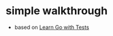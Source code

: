 # simple walkthrough
- based on [Learn Go with Tests]( https://quii.gitbook.io/learn-go-with-tests/ )

